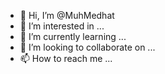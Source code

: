 - 👋 Hi, I’m @MuhMedhat
- 👀 I’m interested in ...
- 🌱 I’m currently learning ...
- 💞️ I’m looking to collaborate on ...
- 📫 How to reach me ...

<!---
MuhMedhat/MuhMedhat is a ✨ special ✨ repository because its `README.md` (this file) appears on your GitHub profile.
You can click the Preview link to take a look at your changes.
--->
